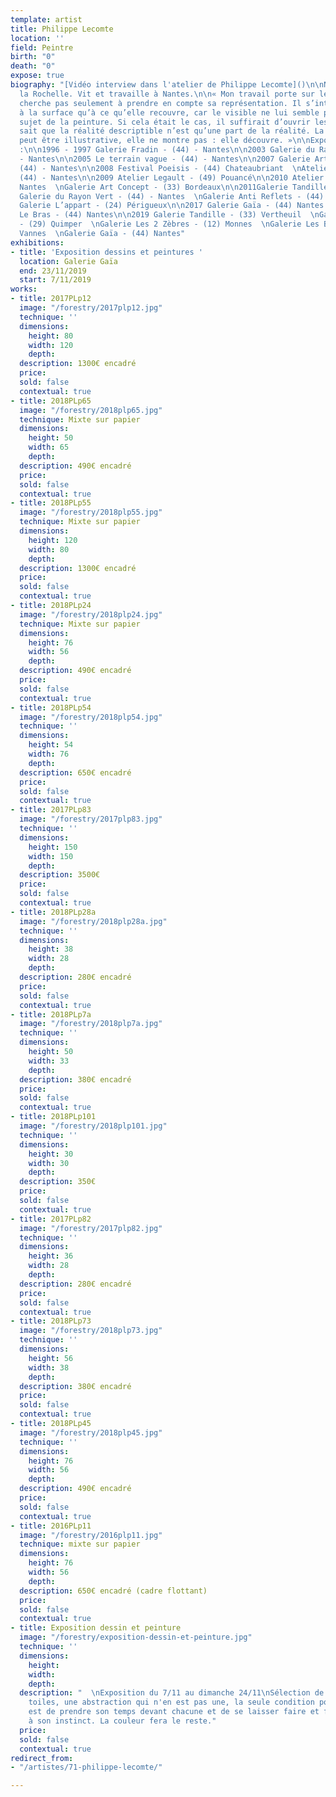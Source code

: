 ```yaml
---
template: artist
title: Philippe Lecomte
location: ''
field: Peintre
birth: "0"
death: "0"
expose: true
biography: "[Vidéo interview dans l'atelier de Philippe Lecomte]()\n\nNé en 1958 à
  la Rochelle. Vit et travaille à Nantes.\n\n« Mon travail porte sur le corps et ne
  cherche pas seulement à prendre en compte sa représentation. Il s’intéresse autant
  à la surface qu’à ce qu’elle recouvre, car le visible ne lui semble pas être le
  sujet de la peinture. Si cela était le cas, il suffirait d’ouvrir les yeux.Chacun
  sait que la réalité descriptible n’est qu’une part de la réalité. La peinture ne
  peut être illustrative, elle ne montre pas : elle découvre. »\n\nExpositions personnelles
  :\n\n1996 - 1997 Galerie Fradin - (44) - Nantes\n\n2003 Galerie du Rayon Vert (44)
  - Nantes\n\n2005 Le terrain vague - (44) - Nantes\n\n2007 Galerie Arts Pluriels
  (44) - Nantes\n\n2008 Festival Poeisis - (44) Chateaubriant  \nAtelier Le Bras -
  (44) - Nantes\n\n2009 Atelier Legault - (49) Pouancé\n\n2010 Atelier Le Bras - (44)
  Nantes  \nGalerie Art Concept - (33) Bordeaux\n\n2011Galerie Tandille - (33) Vertheuil\n\n2013
  Galerie du Rayon Vert - (44) - Nantes  \nGalerie Anti Reflets - (44) Nantes\n\n2016
  Galerie L’appart - (24) Périgueux\n\n2017 Galerie Gaïa - (44) Nantes  \nAtelier
  Le Bras - (44) Nantes\n\n2019 Galerie Tandille - (33) Vertheuil  \nGalerie Ars Raden
  - (29) Quimper  \nGalerie Les 2 Zèbres - (12) Monnes  \nGalerie Les Bigotes - (56)
  Vannes  \nGalerie Gaïa - (44) Nantes"
exhibitions:
- title: 'Exposition dessins et peintures '
  location: Galerie Gaïa
  end: 23/11/2019
  start: 7/11/2019
works:
- title: 2017PLp12
  image: "/forestry/2017plp12.jpg"
  technique: ''
  dimensions:
    height: 80
    width: 120
    depth: 
  description: 1300€ encadré
  price: 
  sold: false
  contextual: true
- title: 2018PLp65
  image: "/forestry/2018plp65.jpg"
  technique: Mixte sur papier
  dimensions:
    height: 50
    width: 65
    depth: 
  description: 490€ encadré
  price: 
  sold: false
  contextual: true
- title: 2018PLp55
  image: "/forestry/2018plp55.jpg"
  technique: Mixte sur papier
  dimensions:
    height: 120
    width: 80
    depth: 
  description: 1300€ encadré
  price: 
  sold: false
  contextual: true
- title: 2018PLp24
  image: "/forestry/2018plp24.jpg"
  technique: Mixte sur papier
  dimensions:
    height: 76
    width: 56
    depth: 
  description: 490€ encadré
  price: 
  sold: false
  contextual: true
- title: 2018PLp54
  image: "/forestry/2018plp54.jpg"
  technique: ''
  dimensions:
    height: 54
    width: 76
    depth: 
  description: 650€ encadré
  price: 
  sold: false
  contextual: true
- title: 2017PLp83
  image: "/forestry/2017plp83.jpg"
  technique: ''
  dimensions:
    height: 150
    width: 150
    depth: 
  description: 3500€
  price: 
  sold: false
  contextual: true
- title: 2018PLp28a
  image: "/forestry/2018plp28a.jpg"
  technique: ''
  dimensions:
    height: 38
    width: 28
    depth: 
  description: 280€ encadré
  price: 
  sold: false
  contextual: true
- title: 2018PLp7a
  image: "/forestry/2018plp7a.jpg"
  technique: ''
  dimensions:
    height: 50
    width: 33
    depth: 
  description: 380€ encadré
  price: 
  sold: false
  contextual: true
- title: 2018PLp101
  image: "/forestry/2018plp101.jpg"
  technique: ''
  dimensions:
    height: 30
    width: 30
    depth: 
  description: 350€
  price: 
  sold: false
  contextual: true
- title: 2017PLp82
  image: "/forestry/2017plp82.jpg"
  technique: ''
  dimensions:
    height: 36
    width: 28
    depth: 
  description: 280€ encadré
  price: 
  sold: false
  contextual: true
- title: 2018PLp73
  image: "/forestry/2018plp73.jpg"
  technique: ''
  dimensions:
    height: 56
    width: 38
    depth: 
  description: 380€ encadré
  price: 
  sold: false
  contextual: true
- title: 2018PLp45
  image: "/forestry/2018plp45.jpg"
  technique: ''
  dimensions:
    height: 76
    width: 56
    depth: 
  description: 490€ encadré
  price: 
  sold: false
  contextual: true
- title: 2016PLp11
  image: "/forestry/2016plp11.jpg"
  technique: mixte sur papier
  dimensions:
    height: 76
    width: 56
    depth: 
  description: 650€ encadré (cadre flottant)
  price: 
  sold: false
  contextual: true
- title: Exposition dessin et peinture
  image: "/forestry/exposition-dessin-et-peinture.jpg"
  technique: ''
  dimensions:
    height: 
    width: 
    depth: 
  description: "  \nExposition du 7/11 au dimanche 24/11\nSélection de dessins et
    toiles, une abstraction qui n'en est pas une, la seule condition pour le savoir
    est de prendre son temps devant chacune et de se laisser faire et faire confiance
    à son instinct. La couleur fera le reste."
  price: 
  sold: false
  contextual: true
redirect_from:
- "/artistes/71-philippe-lecomte/"

---
```

